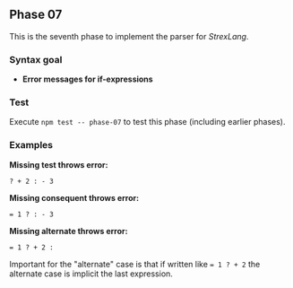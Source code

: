 ## Phase 07

This is the seventh phase to implement the parser for _StrexLang_.

### Syntax goal

-   **Error messages for if-expressions**

### Test

Execute `npm test -- phase-07` to test this phase (including earlier phases).

### Examples

**Missing test throws error:**

```strex
? + 2 : - 3
```

**Missing consequent throws error:**

```strex
= 1 ? : - 3
```

**Missing alternate throws error:**

```strex
= 1 ? + 2 :
```

Important for the "alternate" case is that if written like `= 1 ? + 2` the alternate case is implicit the last expression.

